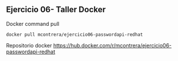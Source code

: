 ## Ejercicio 06- Taller Docker
Docker command pull
```
docker pull mcontrera/ejercicio06-passwordapi-redhat
```

Repositorio docker 
https://hub.docker.com/r/mcontrera/ejercicio06-passwordapi-redhat
